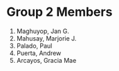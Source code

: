 # Group 2 Members

1. Maghuyop, Jan G.
2. Mahusay, Marjorie J.
3. Palado, Paul
4. Puerta, Andrew
5. Arcayos, Gracia Mae
